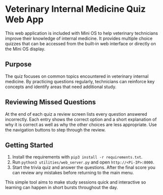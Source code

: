 # Veterinary Internal Medicine Quiz Web App

This web application is included with Mini OS to help veterinary technicians improve their knowledge of internal medicine. It provides multiple choice quizzes that can be accessed from the built‑in web interface or directly on the Mini OS display.

## Purpose
The quiz focuses on common topics encountered in veterinary internal medicine. By practicing questions regularly, technicians can reinforce key concepts and identify areas that need additional study.

## Reviewing Missed Questions
At the end of each quiz a review screen lists every question answered incorrectly. Each entry shows the correct option and a short explanation of why it is correct as well as why the other choices are less appropriate. Use the navigation buttons to step through the review.

## Getting Started
1. Install the requirements with `pip3 install -r requirements.txt`.
2. Run `python3 utilities/web_server.py` and open `http://<Pi-IP>:8000`.
3. Start the trivia quiz and answer the questions. After the final score you can review any mistakes before returning to the main menu.

This simple tool aims to make study sessions quick and interactive so learning can happen in short bursts throughout the day.
